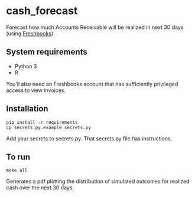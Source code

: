 # cash_forecast
Forecast how much Accounts Receivable will be realized in next 30 days (using [Freshbooks](https://www.freshbooks.com/))

## System requirements
- Python 3
- R

You'll also need an Freshbooks account that has sufficiently privileged access to view invoices.

## Installation
```
pip install -r requirements
cp secrets.py.example secrets.py
```

Add your secrets to secrets.py. That secrets.py file has instructions.

## To run
```
make all
```

Generates a pdf plotting the distribution of simulated outcomes for realized cash over the next 30 days.
